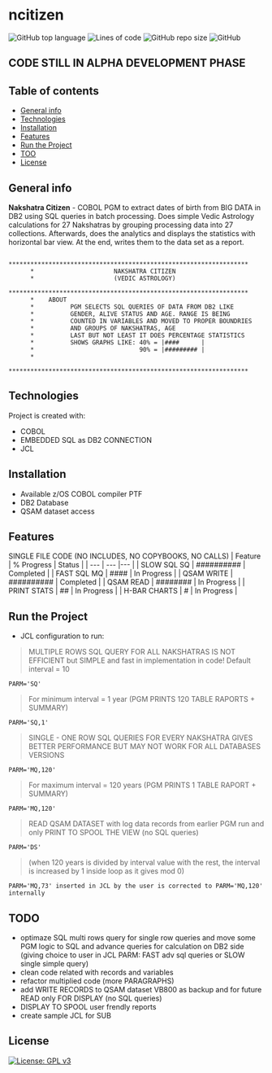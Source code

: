 # ncitizen
![GitHub top language](https://img.shields.io/github/languages/top/pak-center/ncitizen?style=plastic)
![Lines of code](https://img.shields.io/tokei/lines/github/pak-center/ncitizen?label=total%20lines%20of%20code&style=plastic)
![GitHub repo size](https://img.shields.io/github/repo-size/pak-center/ncitizen?style=plastic)
![GitHub](https://img.shields.io/github/license/pak-center/ncitizen?style=plastic)
## CODE STILL IN ALPHA DEVELOPMENT PHASE
## Table of contents
* [General info](#general-info)
* [Technologies](#technologies)
* [Installation](#installation)
* [Features](#features)
* [Run the Project](#run-the-project)
* [TOO](#todo)
* [License](#license)
## General info
**Nakshatra Citizen** - COBOL PGM to extract dates of birth from BIG DATA in DB2 using SQL queries in batch processing.
Does simple Vedic Astrology calculations for 27 Nakshatras by grouping processing data into 27 collections. 
Afterwards, does the analytics and displays the statistics with horizontal bar view. At the end, writes them to the data set as a report.
```cobol
      ******************************************************************
      *                      NAKSHATRA CITIZEN
      *                      (VEDIC ASTROLOGY)
      ******************************************************************
      *    ABOUT
      *          PGM SELECTS SQL QUERIES OF DATA FROM DB2 LIKE
      *          GENDER, ALIVE STATUS AND AGE. RANGE IS BEING
      *          COUNTED IN VARIABLES AND MOVED TO PROPER BOUNDRIES
      *          AND GROUPS OF NAKSHATRAS, AGE
      *          LAST BUT NOT LEAST IT DOES PERCENTAGE STATISTICS
      *          SHOWS GRAPHS LIKE: 40% = |####      |
      *                             90% = |######### |
      *
      ******************************************************************
```
## Technologies
Project is created with:
* COBOL 
* EMBEDDED SQL as DB2 CONNECTION 
* JCL
## Installation
* Available z/OS COBOL compiler PTF
* DB2 Database
* QSAM dataset access
## Features
SINGLE FILE CODE (NO INCLUDES, NO COPYBOOKS, NO CALLS)
| Feature       | % Progress | Status |
| ---           | ---        |--- |
| SLOW SQL SQ   | ########## | Completed |
| FAST SQL MQ   | ####       | In Progress |
| QSAM WRITE    | ########## | Completed |
| QSAM READ     | ########   | In Progress |
| PRINT STATS   | ## | In Progress |
| H-BAR CHARTS  | # | In Progress |
## Run the Project
* JCL configuration to run: 
> MULTIPLE ROWS SQL QUERY FOR ALL NAKSHATRAS IS NOT EFFICIENT but SIMPLE and fast in implementation in code!
> Default interval = 10
```jcl
PARM='SQ'
```
> For minimum interval = 1 year (PGM PRINTS 120 TABLE RAPORTS + SUMMARY)
```jcl
PARM='SQ,1'
```
> SINGLE - ONE ROW SQL QUERIES FOR EVERY NAKSHATRA GIVES BETTER PERFORMANCE BUT MAY NOT WORK FOR ALL DATABASES VERSIONS
```jcl
PARM='MQ,120'
```
> For maximum interval = 120 years (PGM PRINTS 1 TABLE RAPORT + SUMMARY)
```jcl
PARM='MQ,120'
```
> READ QSAM DATASET with log data records from earlier PGM run and only PRINT TO SPOOL THE VIEW (no SQL queries)
```jcl
PARM='DS'
```
> (when 120 years is divided by interval value with the rest, the interval is increased by 1 inside loop as it gives mod 0)
```jcl
PARM='MQ,73' inserted in JCL by the user is corrected to PARM='MQ,120' internally
```
## TODO
* optimaze SQL multi rows query for single row queries and move some PGM logic to SQL and advance queries for calculation on DB2 side (giving choice to user in JCL PARM: FAST adv sql queries or SLOW single simple query)
* clean code related with records and variables
* refactor multiplied code (more PARAGRAPHS)
* add WRITE RECORDS to QSAM dataset VB800 as backup and for future READ only FOR DISPLAY (no SQL queries)
* DISPLAY TO SPOOL user frendly reports
* create sample JCL for SUB
## License
[![License: GPL v3](https://img.shields.io/badge/License-GPLv3-blue.svg)](https://www.gnu.org/licenses/gpl-3.0)
